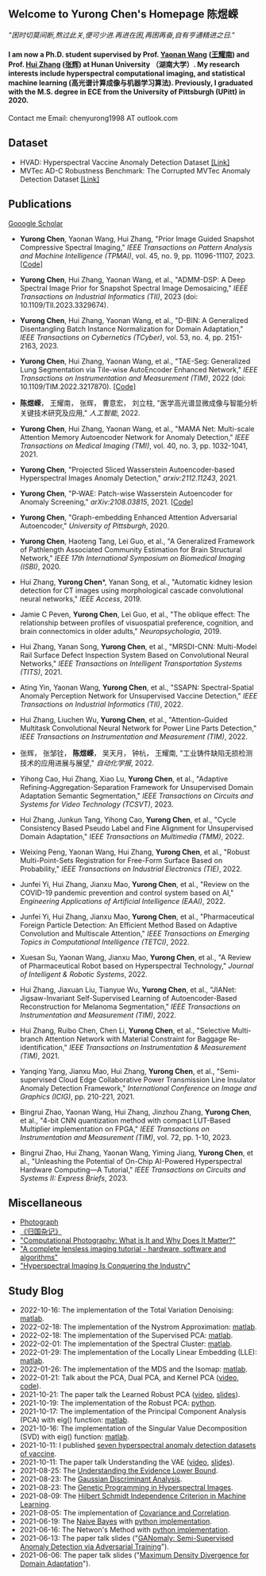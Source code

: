 ## Welcome to Yurong Chen's Homepage 陈煜嵘

*"困时切莫间断,熬过此关,便可少进.再进在困,再困再奋,自有亨通精进之日."*  

#### I am now a Ph.D. student supervised by Prof. [Yaonan Wang](https://ieeexplore.ieee.org/author/37281429000) ([王耀南](https://baike.baidu.com/item/%E7%8E%8B%E8%80%80%E5%8D%97/13478272)) and Prof. [Hui Zhang](https://ieeexplore.ieee.org/author/37657010100) ([张辉](https://baike.baidu.com/item/%E5%BC%A0%E8%BE%89/54075504?fromModule=search-result_lemma)) at Hunan University （湖南大学）. My research interests include hyperspectral computational imaging, and statistical machine learning (高光谱计算成像与机器学习算法). Previously, I graduated with the M.S. degree in ECE from the University of Pittsburgh (UPitt) in 2020.

Contact me Email: chenyurong1998 AT outlook.com

## Dataset
- HVAD: Hyperspectral Vaccine Anomaly Detection Dataset [[Link]](https://github.com/YurongChen1998/Hunan-University-Hyperspectral-Image-Dataset)
- MVTec AD-C Robustness Benchmark: The Corrupted MVTec Anomaly Detection Dataset [[Link]](
https://github.com/YurongChen1998/MVTec-AD-C)

## Publications
[Gooogle Scholar](https://scholar.google.com/citations?hl=zh-CN&user=-HuRr-EAAAAJ)
- **Yurong Chen**, Yaonan Wang, Hui Zhang, "Prior Image Guided Snapshot Compressive Spectral Imaging," _IEEE Transactions on Pattern Analysis and Machine Intelligence (TPMAI)_, vol. 45, no. 9, pp. 11096-11107, 2023. [[Code]](https://github.com/YurongChen1998/Prior-Image-Guided-Snapshot-Spectral-Compressive-Imaging) 

- **Yurong Chen**, Hui Zhang, Yaonan Wang, et al., "ADMM-DSP: A Deep Spectral Image Prior for Snapshot Spectral Image Demosaicing," _IEEE Transactions on Industrial Informatics (TII)_, 2023 (doi: 10.1109/TII.2023.3329674). 

- **Yurong Chen**, Hui Zhang, Yaonan Wang, et al., "D-BIN: A Generalized Disentangling Batch Instance Normalization for Domain Adaptation," _IEEE Transactions on Cybernetics (TCyber)_, vol. 53, no. 4, pp. 2151-2163, 2023. 

- **Yurong Chen**, Hui Zhang, Yaonan Wang, et al., "TAE-Seg: Generalized Lung Segmentation via Tile-wise AutoEncoder Enhanced Network," _IEEE Transactions on Instrumentation and Measurement (TIM)_, 2022 (doi: 10.1109/TIM.2022.3217870). [[Code]](https://github.com/YurongChen1998/yurong-lib/tree/main/pytorch/PSPNet_SWAE) 

- **陈煜嵘**， 王耀南， 张辉， 曹意宏， 刘立柱, "医学高光谱显微成像与智能分析关键技术研究及应用," _人工智能_, 2022.

- **Yurong Chen**, Hui Zhang, Yaonan Wang, et al., "MAMA Net: Multi-scale Attention Memory Autoencoder Network for Anomaly Detection," _IEEE Transactions on Medical Imaging (TMI)_, vol. 40, no. 3, pp. 1032-1041, 2021. 

- **Yurong Chen**, "Projected Sliced Wasserstein Autoencoder-based Hyperspectral Images Anomaly Detection," _arxiv:2112.11243_, 2021.

- **Yurong Chen**, "P-WAE: Patch-wise Wasserstein Autoencoder for Anomaly Screening," _arXiv:2108.03815_, 2021. [[Code]](https://github.com/YurongChen1998/yurong-lib/tree/main/pytorch/P-WAE)

- **Yurong Chen**, "Graph-embedding Enhanced Attention Adversarial Autoencoder," _University of Pittsburgh_, 2020. 

- **Yurong Chen**, Haoteng Tang, Lei Guo, et al., "A Generalized Framework of Pathlength Associated Community Estimation for Brain Structural Network," _IEEE 17th International Symposium on Biomedical Imaging (ISBI)_, 2020.

- Hui Zhang, **Yurong Chen***, Yanan Song, et al., "Automatic kidney lesion detection for CT images using morphological cascade convolutional neural networks," _IEEE Access_, 2019.

- Jamie C Peven, **Yurong Chen**, Lei Guo, et al., "The oblique effect: The relationship between profiles of visuospatial preference, cognition, and brain connectomics in older adults," _Neuropsychologia_, 2019.

- Hui Zhang, Yanan Song, **Yurong Chen**, et al., "MRSDI-CNN: Multi-Model Rail Surface Defect Inspection System Based on Convolutional Neural Networks," _IEEE Transactions on Intelligent Transportation Systems (TITS)_, 2021.

- Ating Yin, Yaonan Wang, **Yurong Chen**, et al., "SSAPN: Spectral-Spatial Anomaly Perception Network for Unsupervised Vaccine Detection," _IEEE Transactions on Industrial Informatics (TII)_, 2022.

- Hui Zhang, Liuchen Wu, **Yurong Chen**, et al., "Attention-Guided Multitask Convolutional Neural Network for Power Line Parts Detection," _IEEE Transactions on Instrumentation and Measurement (TIM)_, 2022.

- 张辉， 张邹铨， **陈煜嵘**， 吴天月， 钟杭， 王耀南, "工业铸件缺陷无损检测技术的应用进展与展望," _自动化学报_, 2022.

- Yihong Cao, Hui Zhang, Xiao Lu, **Yurong Chen**, et al., "Adaptive Refining-Aggregation-Separation Framework for Unsupervised Domain Adaptation Semantic Segmentation," _IEEE Transactions on Circuits and Systems for Video Technology (TCSVT)_, 2023.

- Hui Zhang, Junkun Tang, Yihong Cao, **Yurong Chen**, et al., "Cycle Consistency Based Pseudo Label and Fine Alignment for Unsupervised Domain Adaptation," _IEEE Transactions on Multimedia (TMM)_, 2022.

- Weixing Peng, Yaonan Wang, Hui Zhang, **Yurong Chen**, et al., "Robust Multi-Point-Sets Registration for Free-Form Surface Based on Probability," _IEEE Transactions on Industrial Electronics (TIE)_, 2022.

- Junfei Yi, Hui Zhang, Jianxu Mao, **Yurong Chen**, et al., "Review on the COVID-19 pandemic prevention and control system based on AI," _Engineering Applications of Artificial Intelligence (EAAI)_, 2022.

- Junfei Yi, Hui Zhang, Jianxu Mao, **Yurong Chen**, et al., "Pharmaceutical Foreign Particle Detection: An Efficient Method Based on Adaptive Convolution and Multiscale Attention," _IEEE Transactions on Emerging Topics in Computational Intelligence (TETCI)_, 2022.

- Xuesan Su, Yaonan Wang, Jianxu Mao, **Yurong Chen**, et al., "A Review of Pharmaceutical Robot based on Hyperspectral Technology," _Journal of Intelligent & Robotic Systems_, 2022.

- Hui Zhang, Jiaxuan Liu, Tianyue Wu, **Yurong Chen**, et al., "JIANet: Jigsaw-Invariant Self-Supervised Learning of Autoencoder-Based Reconstruction for Melanoma Segmentation," _IEEE Transactions on Instrumentation and Measurement (TIM)_, 2022.

- Hui Zhang, Ruibo Chen, Chen Li,  **Yurong Chen**, et al., "Selective Multi-branch Attention Network with Material Constraint for Baggage Re-identification," _IEEE Transactions on Instrumentation & Measurement (TIM)_, 2021.

- Yanqing Yang, Jianxu Mao, Hui Zhang, **Yurong Chen**, et al., "Semi-supervised Cloud Edge Collaborative Power Transmission Line Insulator Anomaly Detection Framework," _International Conference on Image and Graphics (ICIG)_, pp. 210-221, 2021.

- Bingrui Zhao, Yaonan Wang, Hui Zhang, Jinzhou Zhang, **Yurong Chen**, et al., "4-bit CNN quantization method with compact LUT-Based Multiplier implementation on FPGA," _IEEE Transactions on Instrumentation and Measurement (TIM)_, vol. 72, pp. 1-10, 2023.

- Bingrui Zhao, Hui Zhang, Yaonan Wang, Yiming Jiang, **Yurong Chen**, et al., "Unleashing the Potential of On-Chip AI-Powered Hyperspectral Hardware Computing—A Tutorial," _IEEE Transactions on Circuits and Systems II: Express Briefs_, 2023.

## Miscellaneous
- [Photograph](https://github.com/YurongChen1998/YurongChen1998.github.io/tree/gh-pages/img/Photo)
- [《归国杂记》](https://mp.weixin.qq.com/s/QwgqeyRPMrYuW-8vS5j9Tw)
- ["Computational Photography: What is It and Why Does It Matter?"](https://petapixel.com/computational-photography/)
- ["A complete lensless imaging tutorial - hardware, software and algorithms"](https://medium.com/@bezzam/a-complete-lensless-imaging-tutorial-hardware-software-and-algorithms-8873fa81a660)
- ["Hyperspectral Imaging Is Conquering the Industry"](https://www.wileyindustrynews.com/en/news/hyperspectral-imaging-conquering-industry)

## Study Blog
- 2022-10-16: The implementation of the Total Variation Denoising: [matlab](https://github.com/YurongChen1998/yurong-lib/tree/main/Machine_Learning_Algorithms/Total_Variation_Denoising_MM).
- 2022-02-18: The implementation of the Nystrom Approximation: [matlab](https://github.com/YurongChen1998/yurong-lib/tree/main/Machine_Learning_Algorithms/Nystrom%20Approximation).
- 2022-02-18: The implementation of the Supervised PCA: [matlab](https://github.com/YurongChen1998/yurong-lib/tree/main/Machine_Learning_Algorithms/Supervised%20PCA).
- 2022-02-01: The implementation of the Spectral Cluster: [matlab](https://github.com/YurongChen1998/yurong-lib/tree/main/Machine_Learning_Algorithms/Spectral%20Cluster).
- 2022-01-29: The implementation of the Locally Linear Embedding (LLE): [matlab](https://github.com/YurongChen1998/yurong-lib/tree/main/Machine_Learning_Algorithms/LLE).
- 2022-01-26: The implementation of the MDS and the Isomap: [matlab](https://github.com/YurongChen1998/yurong-lib/tree/main/Machine_Learning_Algorithms/MDS_Isomap).
- 2022-01-21: Talk about the PCA, Dual PCA, and Kernel PCA ([video](https://www.bilibili.com/video/BV1UR4y1M7bH?share_source=copy_web), [code](https://github.com/YurongChen1998/yurong-lib/tree/main/Machine_Learning_Algorithms/pca)).
- 2021-10-21: The paper talk the Learned Robust PCA ([video](https://www.bilibili.com/video/BV1Xq4y1d78f?share_source=copy_web), [slides](https://github.com/YurongChen1998/Yurong-Paper-Talk-Slides/blob/main/2021-10-20-Learned%20Robust%20PCA.pptx)).
- 2021-10-19: The implementation of the Robust PCA: [python](https://github.com/YurongChen1998/yurong-lib/blob/main/Machine_Learning_Algorithms/robust_pca.py).
- 2021-10-17: The implementation of the Principal Component Analysis (PCA) with eig() function: [matlab](https://github.com/YurongChen1998/yurong-lib/blob/main/Machine_Learning_Algorithms/princal_component_analysis.m).
- 2021-10-16: The implementation of the Singular Value Decomposition (SVD) with eig() function: [matlab](https://github.com/YurongChen1998/yurong-lib/blob/main/Machine_Learning_Algorithms/singular_value_decomposition.m).
- 2021-10-11: I published [seven hyperspectral anomaly detection datasets of vaccine](https://github.com/YurongChen1998/HVAD-Hyperspectral-Vaccine-Anomaly-Detection-dataset).
- 2021-10-11: The paper talk Understanding the VAE ([video](https://www.bilibili.com/video/BV1Rr4y127Rv?spm_id_from=333.999.0.0), [slides](https://github.com/YurongChen1998/Yurong-Paper-Talk-Slides/blob/main/2021-10-09/2021-10-07-VAE.pptx)).
- 2021-08-25: The [Understanding the Evidence Lower Bound](https://github.com/YurongChen1998/yurong-lib/blob/main/Essays/Understanding%20the%20Evidence%20Lower%20Bound.pdf).
- 2021-08-23: The [Gaussian Discriminant Analysis](https://github.com/YurongChen1998/yurong-lib/blob/main/Essays/Gaussian%20Discriminant%20Analysis.pdf).
- 2021-08-23: The [Genetic Programming in Hyperspectral Images](https://github.com/YurongChen1998/yurong-lib/blob/main/Essays/Genetic%20Programming%20in%20Hyperspectral%20Images.pdf).
- 2021-08-09: The [Hilbert Schmidt Independence Criterion in Machine Learning](https://github.com/YurongChen1998/yurong-lib/blob/main/Essays/Hilbert%20Schmidt%20Independence%20Criterion%20in%20Machine%20Learning.pdf).
- 2021-08-05: The implementation of [Covariance and Correlation](https://github.com/YurongChen1998/yurong-lib/blob/main/Machine_Learning_Algorithms/Covariance_Correlation.py).
- 2021-06-19: The [Naive Bayes](https://blog.csdn.net/weixin_43120238/article/details/118058815) with [python implementation](https://github.com/YurongChen1998/naive-bayes-classifier/tree/main).
- 2021-06-16: The Netwon's Method with [python implementation](https://github.com/YurongChen1998/Newton-s-Method/tree/main).
- 2021-06-13: The paper talk slides ("[GANomaly: Semi-Supervised Anomaly Detection via Adversarial Training](https://github.com/YurongChen1998/Yurong-Paper-Talk-Slides/tree/main/2021-06-13)").
- 2021-06-06: The paper talk slides ("[Maximum Density Divergence for Domain Adaptation](https://github.com/YurongChen1998/Yurong-Paper-Talk-Slides/tree/main/2021-06-06)").
